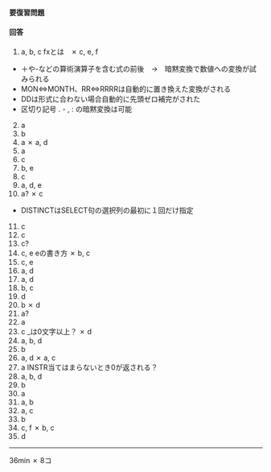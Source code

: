 #### 要復習問題



#### 回答

1. a, b, c fxとは　✗ c, e, f
- ＋や-などの算術演算子を含む式の前後　→　暗黙変換で数値への変換が試みられる
- MON⇔MONTH、RR⇔RRRRは自動的に置き換えた変換がされる
- DDは形式に合わない場合自動的に先頭ゼロ補完がされた
- 区切り記号 . - , : の暗黙変換は可能
2. a
3. b
4. a ✗ a, d
5. a
6. c
7. b, e
8. c
9. a, d, e
10. a? ✗ c
- DISTINCTはSELECT句の選択列の最初に１回だけ指定
11. c 
12. c
13. c?
14. c, e eの書き方 ✗ b, c
15. c, e
16. a, d
17. a, d
18. b, c
19. d
20. b ✗ d
21. a?
22. a
23. c _は0文字以上？ ✗ d
24. a, b, d
25. b
26. a, d ✗ a, c
27. a INSTR当てはまらないとき0が返される？
28. a, b, d
29. b
30. a 
31. a, b
32. a, c
33. b
34. c, f ✗ b, c
35. d

------

36min ✗ 8コ
